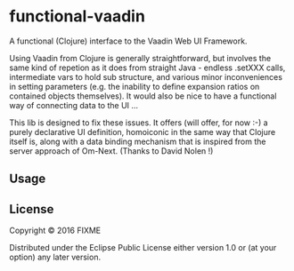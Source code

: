 # functional-vaadin

A functional (Clojure) interface to the Vaadin Web UI Framework.

Using Vaadin from Clojure is generally straightforward, but involves the same kind of repetion as it does from straight Java - endless .setXXX calls, intermediate vars to hold sub structure, and various minor inconveniences in setting parameters (e.g. the inability to define expansion ratios on contained objects themselves). It would also be nice to have a functional way of connecting data to the UI ...

This lib is designed to fix these issues. It offers (will offer, for now :-) a purely declarative UI definition, homoiconic in the same way that Clojure itself is, along with a data binding mechanism that is inspired from the server approach of Om-Next. (Thanks to David Nolen !)

## Usage


## License

Copyright © 2016 FIXME

Distributed under the Eclipse Public License either version 1.0 or (at
your option) any later version.
